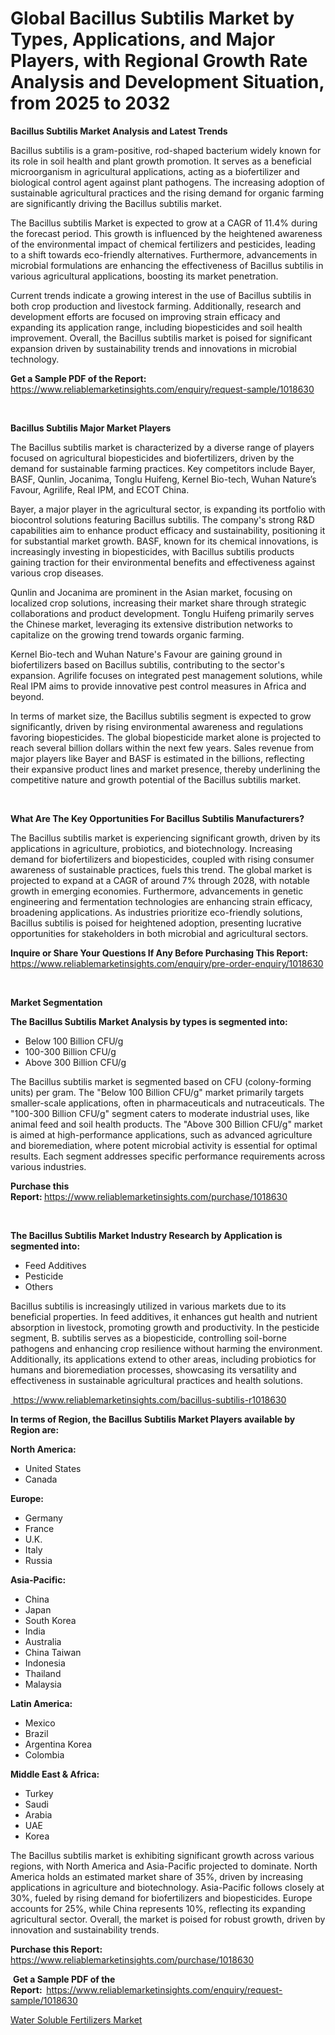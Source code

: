 <p><h1>Global Bacillus Subtilis Market by Types, Applications, and Major Players, with Regional Growth Rate Analysis and Development Situation, from 2025 to 2032</h1></p><p><strong>Bacillus Subtilis Market Analysis and Latest Trends</strong></p>
<p><p>Bacillus subtilis is a gram-positive, rod-shaped bacterium widely known for its role in soil health and plant growth promotion. It serves as a beneficial microorganism in agricultural applications, acting as a biofertilizer and biological control agent against plant pathogens. The increasing adoption of sustainable agricultural practices and the rising demand for organic farming are significantly driving the Bacillus subtilis market.</p><p>The Bacillus subtilis Market is expected to grow at a CAGR of 11.4% during the forecast period. This growth is influenced by the heightened awareness of the environmental impact of chemical fertilizers and pesticides, leading to a shift towards eco-friendly alternatives. Furthermore, advancements in microbial formulations are enhancing the effectiveness of Bacillus subtilis in various agricultural applications, boosting its market penetration.</p><p>Current trends indicate a growing interest in the use of Bacillus subtilis in both crop production and livestock farming. Additionally, research and development efforts are focused on improving strain efficacy and expanding its application range, including biopesticides and soil health improvement. Overall, the Bacillus subtilis market is poised for significant expansion driven by sustainability trends and innovations in microbial technology.</p></p>
<p><strong>Get a Sample PDF of the Report:&nbsp;</strong> <a href="https://www.reliablemarketinsights.com/enquiry/request-sample/1018630?utm_campaign=3044&utm_medium=2&utm_source=Github&utm_content=ia&utm_term=30032025&utm_id=bacillus-subtilis">https://www.reliablemarketinsights.com/enquiry/request-sample/1018630</a></p>
<p>&nbsp;</p>
<p><strong>Bacillus Subtilis Major Market Players</strong></p>
<p><p>The Bacillus subtilis market is characterized by a diverse range of players focused on agricultural biopesticides and biofertilizers, driven by the demand for sustainable farming practices. Key competitors include Bayer, BASF, Qunlin, Jocanima, Tonglu Huifeng, Kernel Bio-tech, Wuhan Nature’s Favour, Agrilife, Real IPM, and ECOT China.</p><p>Bayer, a major player in the agricultural sector, is expanding its portfolio with biocontrol solutions featuring Bacillus subtilis. The company's strong R&D capabilities aim to enhance product efficacy and sustainability, positioning it for substantial market growth. BASF, known for its chemical innovations, is increasingly investing in biopesticides, with Bacillus subtilis products gaining traction for their environmental benefits and effectiveness against various crop diseases.</p><p>Qunlin and Jocanima are prominent in the Asian market, focusing on localized crop solutions, increasing their market share through strategic collaborations and product development. Tonglu Huifeng primarily serves the Chinese market, leveraging its extensive distribution networks to capitalize on the growing trend towards organic farming.</p><p>Kernel Bio-tech and Wuhan Nature's Favour are gaining ground in biofertilizers based on Bacillus subtilis, contributing to the sector's expansion. Agrilife focuses on integrated pest management solutions, while Real IPM aims to provide innovative pest control measures in Africa and beyond.</p><p>In terms of market size, the Bacillus subtilis segment is expected to grow significantly, driven by rising environmental awareness and regulations favoring biopesticides. The global biopesticide market alone is projected to reach several billion dollars within the next few years. Sales revenue from major players like Bayer and BASF is estimated in the billions, reflecting their expansive product lines and market presence, thereby underlining the competitive nature and growth potential of the Bacillus subtilis market.</p></p>
<p>&nbsp;</p>
<p><strong>What Are The Key Opportunities For Bacillus Subtilis Manufacturers?</strong></p>
<p><p>The Bacillus subtilis market is experiencing significant growth, driven by its applications in agriculture, probiotics, and biotechnology. Increasing demand for biofertilizers and biopesticides, coupled with rising consumer awareness of sustainable practices, fuels this trend. The global market is projected to expand at a CAGR of around 7% through 2028, with notable growth in emerging economies. Furthermore, advancements in genetic engineering and fermentation technologies are enhancing strain efficacy, broadening applications. As industries prioritize eco-friendly solutions, Bacillus subtilis is poised for heightened adoption, presenting lucrative opportunities for stakeholders in both microbial and agricultural sectors.</p></p>
<p><strong>Inquire or Share Your Questions If Any Before Purchasing This Report:</strong> <a href="https://www.reliablemarketinsights.com/enquiry/pre-order-enquiry/1018630?utm_campaign=3044&utm_medium=2&utm_source=Github&utm_content=ia&utm_term=30032025&utm_id=bacillus-subtilis">https://www.reliablemarketinsights.com/enquiry/pre-order-enquiry/1018630</a></p>
<p>&nbsp;</p>
<p><strong>Market Segmentation</strong></p>
<p><strong>The Bacillus Subtilis Market Analysis by types is segmented into:</strong></p>
<p><ul><li>Below 100 Billion CFU/g</li><li>100-300 Billion CFU/g</li><li>Above 300 Billion CFU/g</li></ul></p>
<p><p>The Bacillus subtilis market is segmented based on CFU (colony-forming units) per gram. The "Below 100 Billion CFU/g" market primarily targets smaller-scale applications, often in pharmaceuticals and nutraceuticals. The "100-300 Billion CFU/g" segment caters to moderate industrial uses, like animal feed and soil health products. The "Above 300 Billion CFU/g" market is aimed at high-performance applications, such as advanced agriculture and bioremediation, where potent microbial activity is essential for optimal results. Each segment addresses specific performance requirements across various industries.</p></p>
<p><strong>Purchase this Report:&nbsp;</strong><a href="https://www.reliablemarketinsights.com/purchase/1018630?utm_campaign=3044&utm_medium=2&utm_source=Github&utm_content=ia&utm_term=30032025&utm_id=bacillus-subtilis">https://www.reliablemarketinsights.com/purchase/1018630</a></p>
<p>&nbsp;</p>
<p><strong>The Bacillus Subtilis Market Industry Research by Application is segmented into:</strong></p>
<p><ul><li>Feed Additives</li><li>Pesticide</li><li>Others</li></ul></p>
<p><p>Bacillus subtilis is increasingly utilized in various markets due to its beneficial properties. In feed additives, it enhances gut health and nutrient absorption in livestock, promoting growth and productivity. In the pesticide segment, B. subtilis serves as a biopesticide, controlling soil-borne pathogens and enhancing crop resilience without harming the environment. Additionally, its applications extend to other areas, including probiotics for humans and bioremediation processes, showcasing its versatility and effectiveness in sustainable agricultural practices and health solutions.</p></p>
<p><a href="https://www.reliablemarketinsights.com/bacillus-subtilis-r1018630?utm_campaign=3044&utm_medium=2&utm_source=Github&utm_content=ia&utm_term=30032025&utm_id=bacillus-subtilis">&nbsp;https://www.reliablemarketinsights.com/bacillus-subtilis-r1018630</a></p>
<p><strong>In terms of Region, the Bacillus Subtilis Market Players available by Region are:</strong></p>
<p>
    <p> <strong> North America: </strong>
        <ul>
            <li>United States</li>
            <li>Canada</li>
        </ul>
        </p> 
    <p> <strong> Europe: </strong>
        <ul>
            <li>Germany</li>
            <li>France</li>
            <li>U.K.</li>
            <li>Italy</li>
            <li>Russia</li>
        </ul>
        </p> 
    <p> <strong> Asia-Pacific: </strong>
        <ul>
            <li>China</li>
            <li>Japan</li>
            <li>South Korea</li>
            <li>India</li>
            <li>Australia</li>
            <li>China Taiwan</li>
            <li>Indonesia</li>
            <li>Thailand</li>
            <li>Malaysia</li>
        </ul>
        </p> 
    <p> <strong> Latin America: </strong>
        <ul>
            <li>Mexico</li>
            <li>Brazil</li>
            <li>Argentina Korea</li>
            <li>Colombia</li>
        </ul>
        </p> 
    <p> <strong> Middle East & Africa: </strong>
        <ul>
            <li>Turkey</li>
            <li>Saudi</li>
            <li>Arabia</li>
            <li>UAE</li>
            <li>Korea</li>
        </ul>
    </p>
    </p>
<p><p>The Bacillus subtilis market is exhibiting significant growth across various regions, with North America and Asia-Pacific projected to dominate. North America holds an estimated market share of 35%, driven by increasing applications in agriculture and biotechnology. Asia-Pacific follows closely at 30%, fueled by rising demand for biofertilizers and biopesticides. Europe accounts for 25%, while China represents 10%, reflecting its expanding agricultural sector. Overall, the market is poised for robust growth, driven by innovation and sustainability trends.</p></p>
<p><strong>Purchase this Report: </strong><a href="https://www.reliablemarketinsights.com/purchase/1018630?utm_campaign=3044&utm_medium=2&utm_source=Github&utm_content=ia&utm_term=30032025&utm_id=bacillus-subtilis">https://www.reliablemarketinsights.com/purchase/1018630</a></p>
<p>&nbsp;<strong>Get a Sample PDF of the Report:&nbsp;&nbsp;</strong><a href="https://www.reliablemarketinsights.com/enquiry/request-sample/1018630?utm_campaign=3044&utm_medium=2&utm_source=Github&utm_content=ia&utm_term=30032025&utm_id=bacillus-subtilis">https://www.reliablemarketinsights.com/enquiry/request-sample/1018630</a></p>
<p><strong></strong></p>
<p><p><a href="https://github.com/kaqiewan/Market-Research-Report-List-1/blob/main/water-soluble-fertilizers-market.md?utm_campaign=3044&utm_medium=2&utm_source=Github&utm_content=ia&utm_term=30032025&utm_id=bacillus-subtilis">Water Soluble Fertilizers Market</a></p></p>